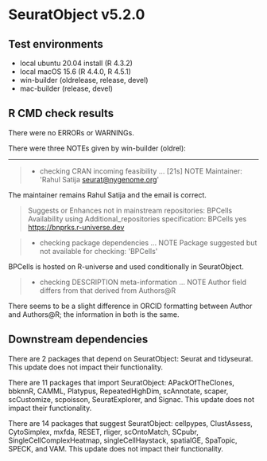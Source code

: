 # SeuratObject v5.2.0

## Test environments
* local ubuntu 20.04 install (R 4.3.2)
* local macOS 15.6 (R 4.4.0, R 4.5.1)
* win-builder (oldrelease, release, devel)
* mac-builder (release, devel)

## R CMD check results

There were no ERRORs or WARNINGs.

There were three NOTEs given by win-builder (oldrel):
- - -
> * checking CRAN incoming feasibility ... [21s] NOTE
Maintainer: 'Rahul Satija <seurat@nygenome.org>'

The maintainer remains Rahul Satija and the email is correct.
 
> Suggests or Enhances not in mainstream repositories:
>   BPCells
> Availability using Additional_repositories specification:
>   BPCells   yes   https://bnprks.r-universe.dev

> * checking package dependencies ... NOTE
> Package suggested but not available for checking: 'BPCells'

BPCells is hosted on R-universe and used conditionally in SeuratObject.

> * checking DESCRIPTION meta-information ... NOTE
> Author field differs from that derived from Authors@R

There seems to be a slight difference in ORCID formatting between Author and Authors@R; the information in both is the same.
## Downstream dependencies
There are 2 packages that depend on SeuratObject: Seurat and tidyseurat. This update does not impact their functionality.

There are 11 packages that import SeuratObject: APackOfTheClones, bbknnR, CAMML, Platypus, RepeatedHighDim, scAnnotate, scaper, scCustomize, scpoisson, SeuratExplorer, and Signac. This update does not impact their functionality.

There are 14 packages that suggest SeuratObject: cellpypes, ClustAssess, CytoSimplex, mxfda, RESET, rliger, scOntoMatch, SCpubr, SingleCellComplexHeatmap, singleCellHaystack, spatialGE, SpaTopic, SPECK, and VAM. This update does not impact their functionality.
